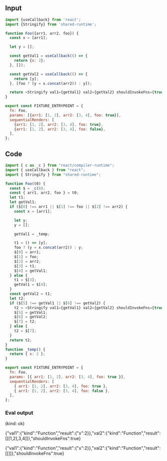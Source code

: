 
## Input

```javascript
import {useCallback} from 'react';
import {Stringify} from 'shared-runtime';

function Foo({arr1, arr2, foo}) {
  const x = [arr1];

  let y = [];

  const getVal1 = useCallback(() => {
    return {x: 2};
  }, []);

  const getVal2 = useCallback(() => {
    return [y];
  }, [foo ? (y = x.concat(arr2)) : y]);

  return <Stringify val1={getVal1} val2={getVal2} shouldInvokeFns={true} />;
}

export const FIXTURE_ENTRYPOINT = {
  fn: Foo,
  params: [{arr1: [1, 2], arr2: [3, 4], foo: true}],
  sequentialRenders: [
    {arr1: [1, 2], arr2: [3, 4], foo: true},
    {arr1: [1, 2], arr2: [3, 4], foo: false},
  ],
};

```

## Code

```javascript
import { c as _c } from "react/compiler-runtime";
import { useCallback } from "react";
import { Stringify } from "shared-runtime";

function Foo(t0) {
  const $ = _c(8);
  const { arr1, arr2, foo } = t0;
  let t1;
  let getVal1;
  if ($[0] !== arr1 || $[1] !== foo || $[2] !== arr2) {
    const x = [arr1];

    let y;
    y = [];

    getVal1 = _temp;

    t1 = () => [y];
    foo ? (y = x.concat(arr2)) : y;
    $[0] = arr1;
    $[1] = foo;
    $[2] = arr2;
    $[3] = t1;
    $[4] = getVal1;
  } else {
    t1 = $[3];
    getVal1 = $[4];
  }
  const getVal2 = t1;
  let t2;
  if ($[5] !== getVal1 || $[6] !== getVal2) {
    t2 = <Stringify val1={getVal1} val2={getVal2} shouldInvokeFns={true} />;
    $[5] = getVal1;
    $[6] = getVal2;
    $[7] = t2;
  } else {
    t2 = $[7];
  }
  return t2;
}
function _temp() {
  return { x: 2 };
}

export const FIXTURE_ENTRYPOINT = {
  fn: Foo,
  params: [{ arr1: [1, 2], arr2: [3, 4], foo: true }],
  sequentialRenders: [
    { arr1: [1, 2], arr2: [3, 4], foo: true },
    { arr1: [1, 2], arr2: [3, 4], foo: false },
  ],
};

```
      
### Eval output
(kind: ok) <div>{"val1":{"kind":"Function","result":{"x":2}},"val2":{"kind":"Function","result":[[[1,2],3,4]]},"shouldInvokeFns":true}</div>
<div>{"val1":{"kind":"Function","result":{"x":2}},"val2":{"kind":"Function","result":[[]]},"shouldInvokeFns":true}</div>